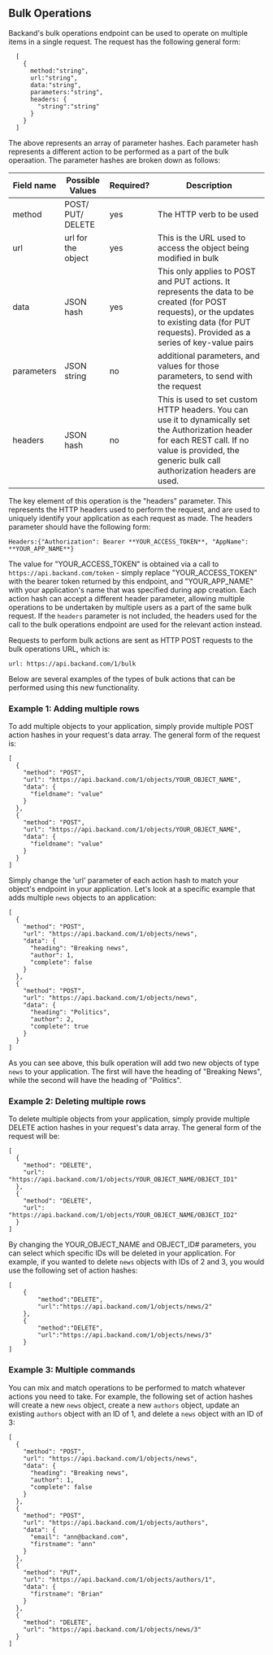 ## Bulk Operations

Backand's bulk operations endpoint can be used to operate on multiple items in a single request. The request has the following general form:

```
  [
    {
      method:"string", 
      url:"string", 
      data:"string", 
      parameters:"string", 
      headers: {
        "string":"string"
      }
    }
  ]
```

The above represents an array of parameter hashes. Each parameter hash represents a different action to be performed as a part of the bulk operaation. The parameter hashes are broken down as follows:

| Field name | Possible Values | Required? | Description |
| ----- | ----------- |------|-----|
| method | POST/ PUT/ DELETE | yes | The HTTP verb to be used |
| url | url for the object | yes | This is the URL used to access the object being modified in bulk |
| data| JSON hash | yes | This only applies to POST and PUT actions. It represents the data to be created (for POST requests), or the updates to existing data (for PUT requests). Provided as a series of key-value pairs |
| parameters | JSON string | no | additional parameters, and values for those parameters, to send with the request |
| headers | JSON hash |no| This is used to set custom HTTP headers. You can use it to dynamically set the Authorization header for each REST call. If no value is provided, the generic bulk call authorization headers are used. |

The key element of this operation is the "headers" parameter. This represents the HTTP headers used to perform the request, and are used to uniquely identify your application as each request as made. The headers parameter should have the following form:

```
Headers:{"Authorization": Bearer **YOUR_ACCESS_TOKEN**, "AppName": **YOUR_APP_NAME**}
```

The value for "YOUR_ACCESS_TOKEN" is obtained via a call to `https://api.backand.com/token` - simply replace "YOUR_ACCESS_TOKEN" with the bearer token returned by this endpoint, and "YOUR_APP_NAME" with your application's name that was specified during app creation. Each action hash can accept a different header parameter, allowing multiple operations to be undertaken by multiple users as a part of the same bulk request. If the `headers` parameter is not included, the headers used for the call to the bulk operations endpoint are used for the relevant action instead.

Requests to perform bulk actions are sent as HTTP POST requests to the bulk operations URL, which is:

```url: https://api.backand.com/1/bulk```

Below are several examples of the types of bulk actions that can be performed using this new functionality.

### Example 1: Adding multiple rows

To add multiple objects to your application, simply provide multiple POST action hashes in your request's data array. The general form of the request is:

```
[
  {
    "method": "POST",
    "url": "https://api.backand.com/1/objects/YOUR_OBJECT_NAME",
    "data": {
      "fieldname": "value"
    }
  },
  {
    "method": "POST",
    "url": "https://api.backand.com/1/objects/YOUR_OBJECT_NAME",
    "data": {
      "fieldname": "value"
    }
  }
]
```
Simply change the 'url' parameter of each action hash to match your object's endpoint in your application. Let's look at a specific example that adds multiple `news` objects to an application:

```
[
  {
    "method": "POST",
    "url": "https://api.backand.com/1/objects/news",
    "data": {
      "heading": "Breaking news",
      "author": 1,
      "complete": false
    }
  },
  {
    "method": "POST",
    "url": "https://api.backand.com/1/objects/news",
    "data": {
      "heading": "Politics",
      "author": 2,
      "complete": true
    }
  }
]

```

As you can see above, this bulk operation will add two new objects of type `news` to your application. The first will have the heading of "Breaking News", while the second will have the heading of "Politics".

### Example 2: Deleting multiple rows

To delete multiple objects from your application, simply provide multiple DELETE action hashes in your request's data array. The general form of the request will be:

```
[
  {
    "method": "DELETE",
    "url": "https://api.backand.com/1/objects/YOUR_OBJECT_NAME/OBJECT_ID1"
  },
  {
    "method": "DELETE",
    "url": "https://api.backand.com/1/objects/YOUR_OBJECT_NAME/OBJECT_ID2"
  }
]
```
By changing the YOUR_OBJECT_NAME and OBJECT_ID# parameters, you can select which specific IDs will be deleted in your application. For example, if you wanted to delete `news` objects with IDs of 2 and 3, you would use the following set of action hashes:
```
[
    {
        "method":"DELETE",
        "url":"https://api.backand.com/1/objects/news/2"
    },
    {
        "method":"DELETE",
        "url":"https://api.backand.com/1/objects/news/3"
    }
]

```

### Example 3: Multiple commands

You can mix and match operations to be performed to match whatever actions you need to take. For example, the following set of action hashes will create a new `news` object, create a new `authors` object, update an existing `authors` object with an ID of 1, and delete a `news` object with an ID of 3:

```
[
  {
    "method": "POST",
    "url": "https://api.backand.com/1/objects/news",
    "data": {
      "heading": "Breaking news",
      "author": 1,
      "complete": false
    }
  },
  {
    "method": "POST",
    "url": "https://api.backand.com/1/objects/authors",
    "data": {
      "email": "ann@backand.com",
      "firstname": "ann"
    }
  },
  {
    "method": "PUT",
    "url": "https://api.backand.com/1/objects/authors/1",
    "data": {
      "firstname": "Brian"
    }
  },
  {
    "method": "DELETE",
    "url": "https://api.backand.com/1/objects/news/3"
  }
]
```

